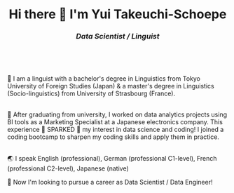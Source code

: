 <h1 align = "center">
Hi there 👋 I'm Yui Takeuchi-Schoepe
</h1>
<h3 align = 'center'>
<strong><i>
  Data Scientist / Linguist
</strong> </i>
</h3>
&nbsp;
<p>
&nbsp;

📕 I am a linguist with a bachelor's degree in Linguistics from Tokyo University of Foreign Studies (Japan) & a master's degree in Linguistics (Socio-linguistics) from University of Strasbourg (France).<br>
&nbsp;
  
📘 After graduating from university, I worked on data analytics projects using BI tools as a Marketing Specialist at a Japanese electronics company. This experience 🌟 SPARKED 🌟 my interest in data science and coding! I joined a coding bootcamp to sharpen my coding skills and apply them in practice.  <br>
&nbsp;
 
🌏 I speak English (professional), German (professional C1-level), French (professional C2-level), Japanese (native) <br> 

🚀 Now I'm looking to pursue a career as Data Scientist / Data Engineer! 
</p>

<!--
**YT50/YT50** is a ✨ _special_ ✨ repository because its `README.md` (this file) appears on your GitHub profile.

Here are some ideas to get you started:

- 🔭 I’m currently working on ...
- 🌱 I’m currently learning ...
- 👯 I’m looking to collaborate on ...
- 🤔 I’m looking for help with ...
- 💬 Ask me about ...
- 📫 How to reach me: ...
- 😄 Pronouns: ...
- ⚡ Fun fact: ...
-->
